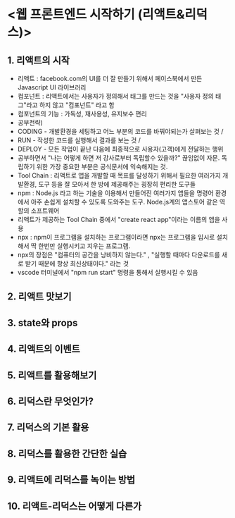 # <웹 프론트엔드 시작하기 (리액트&리덕스)>

## 1. 리액트의 시작
  - 리액트 : facebook.com의 UI를 더 잘 만들기 위해서 페이스북에서 만든 Javascript UI 라이브러리
  - 컴포넌트 : 리액트에서는 사용자가 정의해서 태그를 만드는 것을 "사용자 정의 태그"라고 하지 않고 "컴포넌트" 라고 함
  - 컴포넌트의 기능 : 가독성, 재사용성, 유지보수 편리
  - 공부전략) 
  - CODING - 개발환경을 세팅하고 어느 부분의 코드를 바꿔야되는가 살펴보는 것 / 
  - RUN - 작성한 코드를 실행해서 결과를 보는 것 /
  - DEPLOY - 모든 작업이 끝난 다음에 최종적으로 사용자(고객)에게 전달하는 행위
  - 공부하면서 "나는 어떻게 하면 저 강사로부터 독립할수 있을까?" 끊임없이 자문. 독립하기 위한 가장 중요한 부분은 공식문서에 익숙해지는 것.
  - Tool Chain : 리액트로 앱을 개발할 때 목표를 달성하기 위해서 필요한 여러가지 개발환경, 도구 등을 잘 모아서 한 방에 제공해주는 굉장히 편리한 도구들
  - npm : Node.js 라고 하는 기술을 이용해서 만들어진 여러가지 앱들을 명령어 환경에서 아주 손쉽게 설치할 수 있도록 도와주는 도구. Node.js계의 앱스토어 같은 역할의 소프트웨어
  - 리액트가 제공하는 Tool Chain 중에서 "create react app"이라는 이름의 앱을 사용
  - npx : npm이 프로그램을 설치하는 프로그램이라면 npx는 프로그램을 임시로 설치해서 딱 한번만 실행시키고 지우는 프로그램. 
  - npx의 장점은 "컴퓨터의 공간을 낭비하지 않는다." , "실행할 때마다 다운로드를 새로 받기 때문에 항상 최신상태이다." 라는 것
  - vscode 터미널에서 "npm run start" 명령을 통해서 실행시킬 수 있음 

## 2. 리액트 맛보기

## 3. state와 props

## 4. 리액트의 이벤트

## 5. 리액트를 활용해보기

## 6. 리덕스란 무엇인가?

## 7. 리덕스의 기본 활용

## 8. 리덕스를 활용한 간단한 실습

## 9. 리액트에 리덕스를 녹이는 방법

## 10. 리액트-리덕스는 어떻게 다른가


